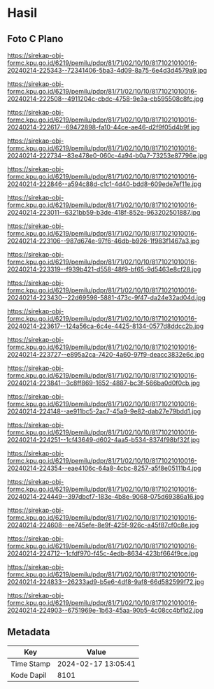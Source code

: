 # Hasil

## Foto C Plano

https://sirekap-obj-formc.kpu.go.id/6219/pemilu/pdpr/81/71/02/10/10/8171021010016-20240214-225343--72341406-5ba3-4d09-8a75-6e4d3d4579a9.jpg

https://sirekap-obj-formc.kpu.go.id/6219/pemilu/pdpr/81/71/02/10/10/8171021010016-20240214-222508--4911204c-cbdc-4758-9e3a-cb595508c8fc.jpg

https://sirekap-obj-formc.kpu.go.id/6219/pemilu/pdpr/81/71/02/10/10/8171021010016-20240214-222617--69472898-fa10-44ce-ae46-d2f9f05d4b9f.jpg

https://sirekap-obj-formc.kpu.go.id/6219/pemilu/pdpr/81/71/02/10/10/8171021010016-20240214-222734--83e478e0-060c-4a94-b0a7-73253e87796e.jpg

https://sirekap-obj-formc.kpu.go.id/6219/pemilu/pdpr/81/71/02/10/10/8171021010016-20240214-222846--a594c88d-c1c1-4d40-bdd8-609ede7ef11e.jpg

https://sirekap-obj-formc.kpu.go.id/6219/pemilu/pdpr/81/71/02/10/10/8171021010016-20240214-223011--6321bb59-b3de-418f-852e-963202501887.jpg

https://sirekap-obj-formc.kpu.go.id/6219/pemilu/pdpr/81/71/02/10/10/8171021010016-20240214-223106--987d674e-97f6-46db-b926-1f983f1467a3.jpg

https://sirekap-obj-formc.kpu.go.id/6219/pemilu/pdpr/81/71/02/10/10/8171021010016-20240214-223319--f939b421-d558-48f9-bf65-9d5463e8cf28.jpg

https://sirekap-obj-formc.kpu.go.id/6219/pemilu/pdpr/81/71/02/10/10/8171021010016-20240214-223430--22d69598-5881-473c-9f47-da24e32ad04d.jpg

https://sirekap-obj-formc.kpu.go.id/6219/pemilu/pdpr/81/71/02/10/10/8171021010016-20240214-223617--124a56ca-6c4e-4425-8134-0577d8ddcc2b.jpg

https://sirekap-obj-formc.kpu.go.id/6219/pemilu/pdpr/81/71/02/10/10/8171021010016-20240214-223727--e895a2ca-7420-4a60-97f9-deacc3832e6c.jpg

https://sirekap-obj-formc.kpu.go.id/6219/pemilu/pdpr/81/71/02/10/10/8171021010016-20240214-223841--3c8ff869-1652-4887-bc3f-566ba0d0f0cb.jpg

https://sirekap-obj-formc.kpu.go.id/6219/pemilu/pdpr/81/71/02/10/10/8171021010016-20240214-224148--ae911bc5-2ac7-45a9-9e82-dab27e79bdd1.jpg

https://sirekap-obj-formc.kpu.go.id/6219/pemilu/pdpr/81/71/02/10/10/8171021010016-20240214-224251--1cf43649-d602-4aa5-b534-8374f98bf32f.jpg

https://sirekap-obj-formc.kpu.go.id/6219/pemilu/pdpr/81/71/02/10/10/8171021010016-20240214-224354--eae4106c-64a8-4cbc-8257-a5f8e05111b4.jpg

https://sirekap-obj-formc.kpu.go.id/6219/pemilu/pdpr/81/71/02/10/10/8171021010016-20240214-224449--397dbcf7-183e-4b8e-9068-075d69386a16.jpg

https://sirekap-obj-formc.kpu.go.id/6219/pemilu/pdpr/81/71/02/10/10/8171021010016-20240214-224608--ee745efe-8e9f-425f-926c-a45f87cf0c8e.jpg

https://sirekap-obj-formc.kpu.go.id/6219/pemilu/pdpr/81/71/02/10/10/8171021010016-20240214-224712--1cfdf970-f45c-4edb-8634-423bf664f9ce.jpg

https://sirekap-obj-formc.kpu.go.id/6219/pemilu/pdpr/81/71/02/10/10/8171021010016-20240214-224833--26233ad9-b5e6-4df8-9af8-66d582599f72.jpg

https://sirekap-obj-formc.kpu.go.id/6219/pemilu/pdpr/81/71/02/10/10/8171021010016-20240214-224903--6751969e-1b63-45aa-90b5-4c08cc4bf1d2.jpg


## Metadata

| Key        | Value               |
| ---------- | ------------------- |
| Time Stamp | 2024-02-17 13:05:41 |
| Kode Dapil | 8101                |



